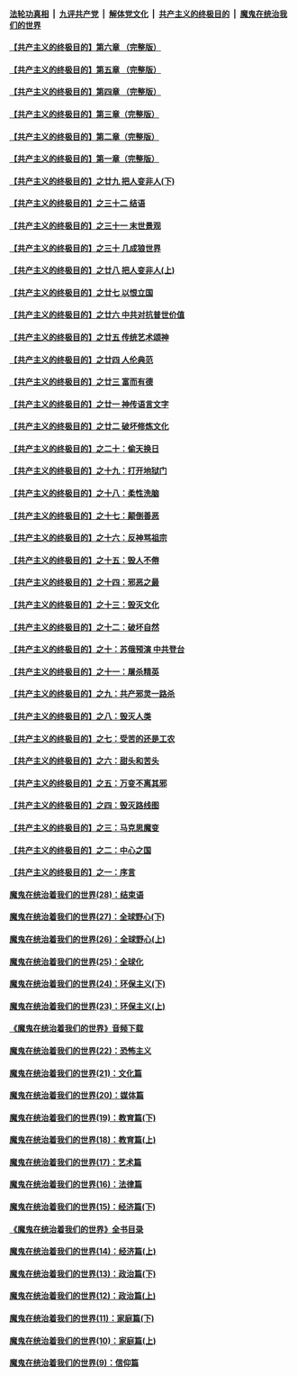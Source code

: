 ####  [法轮功真相](../../../../basic/blob/master/README.md?t=05100331) &nbsp;|&nbsp; [九评共产党](../../../../9ping.md/blob/master/README.md?t=05100331) &nbsp;|&nbsp; [解体党文化](../../../../jtdwh.md/blob/master/README.md?t=05100331)  &nbsp;|&nbsp; [共产主义的终极目的](../../../../gczydzjmd.md/blob/master/README.md?t=05100331) &nbsp;|&nbsp; [魔鬼在统治我们的世界](../../../../mgztzwmdsj.md/blob/master/README.md?t=05100331) 

#### [【共产主义的终极目的】第六章 （完整版）](../pages/nsc422/n11428913.md?t=05100331) 

#### [【共产主义的终极目的】第五章 （完整版）](../pages/nsc422/n11428912.md?t=05100331) 

#### [【共产主义的终极目的】第四章 （完整版）](../pages/nsc422/n11428907.md?t=05100331) 

#### [【共产主义的终极目的】第三章（完整版）](../pages/nsc422/n11428848.md?t=05100331) 

#### [【共产主义的终极目的】第二章（完整版）](../pages/nsc422/n11428831.md?t=05100331) 

#### [【共产主义的终极目的】第一章（完整版）](../pages/nsc422/n11417651.md?t=05100331) 

#### [【共产主义的终极目的】之廿九 把人变非人(下)](../pages/nsc422/n11344140.md?t=05100331) 

#### [【共产主义的终极目的】之三十二 结语](../pages/nsc422/n11360535.md?t=05100331) 

#### [【共产主义的终极目的】之三十一 末世景观](../pages/nsc422/n11351129.md?t=05100331) 

#### [【共产主义的终极目的】之三十 几成狼世界](../pages/nsc422/n11348280.md?t=05100331) 

#### [【共产主义的终极目的】之廿八 把人变非人(上)](../pages/nsc422/n11340492.md?t=05100331) 

#### [【共产主义的终极目的】之廿七 以恨立国](../pages/nsc422/n11336944.md?t=05100331) 

#### [【共产主义的终极目的】之廿六 中共对抗普世价值](../pages/nsc422/n11324785.md?t=05100331) 

#### [【共产主义的终极目的】之廿五 传统艺术颂神](../pages/nsc422/n11296396.md?t=05100331) 

#### [【共产主义的终极目的】之廿四 人伦典范](../pages/nsc422/n11296397.md?t=05100331) 

#### [【共产主义的终极目的】之廿三 富而有德](../pages/nsc422/n11283598.md?t=05100331) 

#### [【共产主义的终极目的】之廿一 神传语言文字](../pages/nsc422/n11263265.md?t=05100331) 

#### [【共产主义的终极目的】之廿二 破坏修炼文化](../pages/nsc422/n11245728.md?t=05100331) 

#### [【共产主义的终极目的】之二十：偷天换日](../pages/nsc422/n11238846.md?t=05100331) 

#### [【共产主义的终极目的】之十九：打开地狱门](../pages/nsc422/n11206376.md?t=05100331) 

#### [【共产主义的终极目的】之十八：柔性洗脑](../pages/nsc422/n11199994.md?t=05100331) 

#### [【共产主义的终极目的】之十七：颠倒善恶](../pages/nsc422/n11179782.md?t=05100331) 

#### [【共产主义的终极目的】之十六：反神骂祖宗](../pages/nsc422/n11166798.md?t=05100331) 

#### [【共产主义的终极目的】之十五：毁人不倦](../pages/nsc422/n11166792.md?t=05100331) 

#### [【共产主义的终极目的】之十四：邪恶之最](../pages/nsc422/n11150249.md?t=05100331) 

#### [【共产主义的终极目的】之十三：毁灭文化](../pages/nsc422/n11135227.md?t=05100331) 

#### [【共产主义的终极目的】之十二：破坏自然](../pages/nsc422/n11135214.md?t=05100331) 

#### [【共产主义的终极目的】之十：苏俄预演 中共登台](../pages/nsc422/n11118424.md?t=05100331) 

#### [【共产主义的终极目的】之十一：屠杀精英](../pages/nsc422/n11118442.md?t=05100331) 

#### [【共产主义的终极目的】之九：共产邪灵一路杀](../pages/nsc422/n11114139.md?t=05100331) 

#### [【共产主义的终极目的】之八：毁灭人类](../pages/nsc422/n11108503.md?t=05100331) 

#### [【共产主义的终极目的】之七：受苦的还是工农](../pages/nsc422/n11101809.md?t=05100331) 

#### [【共产主义的终极目的】之六：甜头和苦头](../pages/nsc422/n11096971.md?t=05100331) 

#### [【共产主义的终极目的】之五：万变不离其邪](../pages/nsc422/n11091285.md?t=05100331) 

#### [【共产主义的终极目的】之四：毁灭路线图](../pages/nsc422/n11086284.md?t=05100331) 

#### [【共产主义的终极目的】之三：马克思魔变](../pages/nsc422/n11061941.md?t=05100331) 

#### [【共产主义的终极目的】之二：中心之国](../pages/nsc422/n11047728.md?t=05100331) 

#### [【共产主义的终极目的】之一：序言](../pages/nsc422/n11086077.md?t=05100331) 

#### [魔鬼在统治着我们的世界(28)：结束语](../pages/nsc422/n10936246.md?t=05100331) 

#### [魔鬼在统治着我们的世界(27)：全球野心(下)](../pages/nsc422/n10928319.md?t=05100331) 

#### [魔鬼在统治着我们的世界(26)：全球野心(上)](../pages/nsc422/n10900318.md?t=05100331) 

#### [魔鬼在统治着我们的世界(25)：全球化](../pages/nsc422/n10788205.md?t=05100331) 

#### [魔鬼在统治着我们的世界(24)：环保主义(下)](../pages/nsc422/n10695307.md?t=05100331) 

#### [魔鬼在统治着我们的世界(23)：环保主义(上)](../pages/nsc422/n10688613.md?t=05100331) 

#### [《魔鬼在统治着我们的世界》音频下载](../pages/nsc422/n10635553.md?t=05100331) 

#### [魔鬼在统治着我们的世界(22)：恐怖主义](../pages/nsc422/n10614727.md?t=05100331) 

#### [魔鬼在统治着我们的世界(21)：文化篇](../pages/nsc422/n10597706.md?t=05100331) 

#### [魔鬼在统治着我们的世界(20)：媒体篇](../pages/nsc422/n10586579.md?t=05100331) 

#### [魔鬼在统治着我们的世界(19)：教育篇(下)](../pages/nsc422/n10564808.md?t=05100331) 

#### [魔鬼在统治着我们的世界(18)：教育篇(上)](../pages/nsc422/n10526970.md?t=05100331) 

#### [魔鬼在统治着我们的世界(17)：艺术篇](../pages/nsc422/n10499093.md?t=05100331) 

#### [魔鬼在统治着我们的世界(16)：法律篇](../pages/nsc422/n10485969.md?t=05100331) 

#### [魔鬼在统治着我们的世界(15)：经济篇(下)](../pages/nsc422/n10469975.md?t=05100331) 

#### [《魔鬼在统治着我们的世界》全书目录](../pages/nsc422/n10464261.md?t=05100331) 

#### [魔鬼在统治着我们的世界(14)：经济篇(上)](../pages/nsc422/n10457370.md?t=05100331) 

#### [魔鬼在统治着我们的世界(13)：政治篇(下)](../pages/nsc422/n10448270.md?t=05100331) 

#### [魔鬼在统治着我们的世界(12)：政治篇(上)](../pages/nsc422/n10444576.md?t=05100331) 

#### [魔鬼在统治着我们的世界(11)：家庭篇(下)](../pages/nsc422/n10440961.md?t=05100331) 

#### [魔鬼在统治着我们的世界(10)：家庭篇(上)](../pages/nsc422/n10435448.md?t=05100331) 

#### [魔鬼在统治着我们的世界(9)：信仰篇](../pages/nsc422/n10432159.md?t=05100331) 

